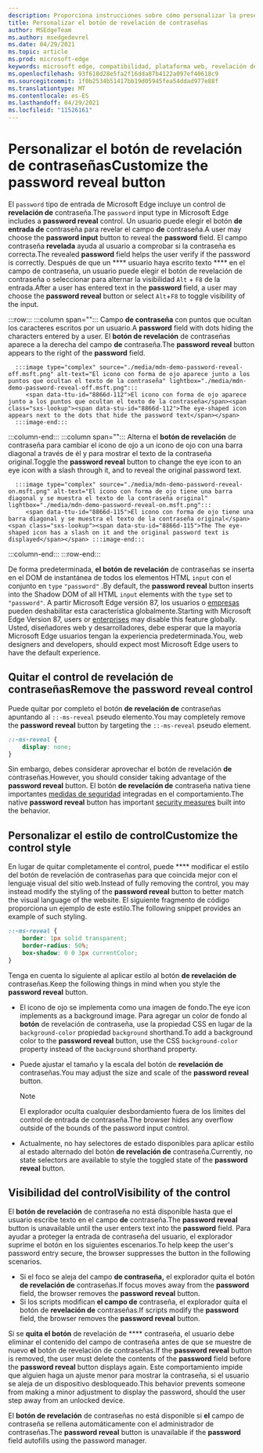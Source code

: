 ```yaml
---
description: Proporciona instrucciones sobre cómo personalizar la presentación del botón de revelación de contraseñas
title: Personalizar el botón de revelación de contraseñas
author: MSEdgeTeam
ms.author: msedgedevrel
ms.date: 04/29/2021
ms.topic: article
ms.prod: microsoft-edge
keywords: microsoft edge, compatibilidad, plataforma web, revelación de contraseñas, icono de ojo
ms.openlocfilehash: 93f618d28e5fa2f16dda87b4122a097ef40618c9
ms.sourcegitcommit: 1f0b2534b51417bb19d05945fea54ddad977e88f
ms.translationtype: MT
ms.contentlocale: es-ES
ms.lasthandoff: 04/29/2021
ms.locfileid: "11526161"
---
```

# <a name="customize-the-password-reveal-button"></a><span data-ttu-id="8866d-104">Personalizar el botón de revelación de contraseñas</span><span class="sxs-lookup"><span data-stu-id="8866d-104">Customize the password reveal button</span></span>  

<span data-ttu-id="8866d-105">El `password` tipo de entrada de Microsoft Edge incluye un control de **revelación de** contraseña.</span><span class="sxs-lookup"><span data-stu-id="8866d-105">The `password` input type in Microsoft Edge includes a **password reveal** control.</span></span>  <span data-ttu-id="8866d-106">Un usuario puede elegir el botón **de entrada de** contraseña para revelar el campo **de** contraseña.</span><span class="sxs-lookup"><span data-stu-id="8866d-106">A user may choose the **password input** button to reveal the **password** field.</span></span>  <span data-ttu-id="8866d-107">El campo contraseña **revelada** ayuda al usuario a comprobar si la contraseña es correcta.</span><span class="sxs-lookup"><span data-stu-id="8866d-107">The revealed **password** field helps the user verify if the password is correctly.</span></span>  <span data-ttu-id="8866d-108">Después de que un \*\*\*\* usuario haya escrito texto \*\*\*\* en el campo de contraseña, un usuario puede elegir el botón de revelación de contraseña o seleccionar para alternar la visibilidad `Alt` + `F8` de la entrada.</span><span class="sxs-lookup"><span data-stu-id="8866d-108">After a user has entered text in the **password** field, a user may choose the **password reveal** button or select `Alt`+`F8` to toggle visibility of the input.</span></span>  

:::row:::
   :::column span="":::
      <span data-ttu-id="8866d-109">Campo **de contraseña** con puntos que ocultan los caracteres escritos por un usuario.</span><span class="sxs-lookup"><span data-stu-id="8866d-109">A **password** field with dots hiding the characters entered by a user.</span></span>  <span data-ttu-id="8866d-110">El **botón de revelación** de contraseñas aparece a la derecha del campo **de** contraseña.</span><span class="sxs-lookup"><span data-stu-id="8866d-110">The **password reveal** button appears to the right of the **password** field.</span></span>
      
      :::image type="complex" source="./media/mdn-demo-password-reveal-off.msft.png" alt-text="El icono con forma de ojo aparece junto a los puntos que ocultan el texto de la contraseña" lightbox="./media/mdn-demo-password-reveal-off.msft.png":::
         <span data-ttu-id="8866d-112">El icono con forma de ojo aparece junto a los puntos que ocultan el texto de la contraseña</span><span class="sxs-lookup"><span data-stu-id="8866d-112">The eye-shaped icon appears next to the dots that hide the password text</span></span>  
      :::image-end:::  
   :::column-end:::
   :::column span="":::
      <span data-ttu-id="8866d-113">Alterna el **botón de revelación** de contraseña para cambiar el icono de ojo a un icono de ojo con una barra diagonal a través de él y para mostrar el texto de la contraseña original.</span><span class="sxs-lookup"><span data-stu-id="8866d-113">Toggle the **password reveal** button to change the eye icon to an eye icon with a slash through it, and to reveal the original password text.</span></span>  
      
      :::image type="complex" source="./media/mdn-demo-password-reveal-on.msft.png" alt-text="El icono con forma de ojo tiene una barra diagonal y se muestra el texto de la contraseña original" lightbox="./media/mdn-demo-password-reveal-on.msft.png":::
         <span data-ttu-id="8866d-115">El icono con forma de ojo tiene una barra diagonal y se muestra el texto de la contraseña original</span><span class="sxs-lookup"><span data-stu-id="8866d-115">The The eye-shaped icon has a slash on it and the original password text is displayed</span></span> :::image-end:::  
   :::column-end:::
:::row-end:::  

<span data-ttu-id="8866d-116">De forma predeterminada, **el botón de revelación** de contraseñas se inserta en el DOM de instantánea de todos los elementos HTML `input` con el conjunto en `type` `"password"` .</span><span class="sxs-lookup"><span data-stu-id="8866d-116">By default, the **password reveal** button inserts into the Shadow DOM of all HTML `input` elements with the `type` set to `"password"`.</span></span>  <span data-ttu-id="8866d-117">A partir Microsoft Edge versión 87, los usuarios o [empresas][DeployedgeMicrosoftEdgePoliciesPasswordrevealenabled] pueden deshabilitar esta característica globalmente.</span><span class="sxs-lookup"><span data-stu-id="8866d-117">Starting with Microsoft Edge Version 87, users or [enterprises][DeployedgeMicrosoftEdgePoliciesPasswordrevealenabled] may disable this feature globally.</span></span>  <span data-ttu-id="8866d-118">Usted, diseñadores web y desarrolladores, debe esperar que la mayoría Microsoft Edge usuarios tengan la experiencia predeterminada.</span><span class="sxs-lookup"><span data-stu-id="8866d-118">You, web designers and developers, should expect most Microsoft Edge users to have the default experience.</span></span>  

## <a name="remove-the-password-reveal-control"></a><span data-ttu-id="8866d-119">Quitar el control de revelación de contraseñas</span><span class="sxs-lookup"><span data-stu-id="8866d-119">Remove the password reveal control</span></span>  

<span data-ttu-id="8866d-120">Puede quitar por completo el botón **de revelación de** contraseñas apuntando al `::-ms-reveal` pseudo elemento.</span><span class="sxs-lookup"><span data-stu-id="8866d-120">You may completely remove the **password reveal** button by targeting the `::-ms-reveal` pseudo element.</span></span>  

```css
::-ms-reveal {
    display: none;
}
```  

<span data-ttu-id="8866d-121">Sin embargo, debes considerar aprovechar el botón de revelación **de** contraseñas.</span><span class="sxs-lookup"><span data-stu-id="8866d-121">However, you should consider taking advantage of the **password reveal** button.</span></span>  <span data-ttu-id="8866d-122">El botón **de revelación de** contraseña nativa tiene importantes [medidas de seguridad](#visibility-of-the-control) integradas en el comportamiento.</span><span class="sxs-lookup"><span data-stu-id="8866d-122">The native **password reveal** button has important [security measures](#visibility-of-the-control) built into the behavior.</span></span>  

## <a name="customize-the-control-style"></a><span data-ttu-id="8866d-123">Personalizar el estilo de control</span><span class="sxs-lookup"><span data-stu-id="8866d-123">Customize the control style</span></span>  

<span data-ttu-id="8866d-124">En lugar de quitar completamente el control, puede \*\*\*\* modificar el estilo del botón de revelación de contraseñas para que coincida mejor con el lenguaje visual del sitio web.</span><span class="sxs-lookup"><span data-stu-id="8866d-124">Instead of fully removing the control, you may instead modify the styling of the **password reveal** button to better match the visual language of the website.</span></span>  <span data-ttu-id="8866d-125">El siguiente fragmento de código proporciona un ejemplo de este estilo.</span><span class="sxs-lookup"><span data-stu-id="8866d-125">The following snippet provides an example of such styling.</span></span>  

```css
::-ms-reveal {
    border: 1px solid transparent;
    border-radius: 50%;
    box-shadow: 0 0 3px currentColor;
}
```  

<span data-ttu-id="8866d-126">Tenga en cuenta lo siguiente al aplicar estilo al botón **de revelación de** contraseñas.</span><span class="sxs-lookup"><span data-stu-id="8866d-126">Keep the following things in mind when you style the **password reveal** button.</span></span>  

*   <span data-ttu-id="8866d-127">El icono de ojo se implementa como una imagen de fondo.</span><span class="sxs-lookup"><span data-stu-id="8866d-127">The eye icon implements as a background image.</span></span>  <span data-ttu-id="8866d-128">Para agregar un color de fondo al **botón** de revelación de contraseña, use la propiedad CSS en lugar de la `background-color` propiedad `background` shorthand.</span><span class="sxs-lookup"><span data-stu-id="8866d-128">To add a background color to the **password reveal** button, use the CSS `background-color` property instead of the `background` shorthand property.</span></span>  
*   <span data-ttu-id="8866d-129">Puede ajustar el tamaño y la escala del botón de **revelación de** contraseñas.</span><span class="sxs-lookup"><span data-stu-id="8866d-129">You may adjust the size and scale of the **password reveal** button.</span></span>  
    
    > [!NOTE]
    ><span data-ttu-id="8866d-130">El explorador oculta cualquier desbordamiento fuera de los límites del control de entrada de contraseña.</span><span class="sxs-lookup"><span data-stu-id="8866d-130">The browser hides any overflow outside of the bounds of the password input control.</span></span>  
    
*   <span data-ttu-id="8866d-131">Actualmente, no hay selectores de estado disponibles para aplicar estilo al estado alternado del botón **de revelación de** contraseña.</span><span class="sxs-lookup"><span data-stu-id="8866d-131">Currently, no state selectors are available to style the toggled state of the **password reveal** button.</span></span>  
    
## <a name="visibility-of-the-control"></a><span data-ttu-id="8866d-132">Visibilidad del control</span><span class="sxs-lookup"><span data-stu-id="8866d-132">Visibility of the control</span></span>  

<span data-ttu-id="8866d-133">El **botón de revelación** de contraseña no está disponible hasta que el usuario escribe texto en el campo **de** contraseña.</span><span class="sxs-lookup"><span data-stu-id="8866d-133">The **password reveal** button is unavailable until the user enters text into the **password** field.</span></span>  <span data-ttu-id="8866d-134">Para ayudar a proteger la entrada de contraseña del usuario, el explorador suprime el botón en los siguientes escenarios.</span><span class="sxs-lookup"><span data-stu-id="8866d-134">To help keep the user's password entry secure, the browser suppresses the button in the following scenarios.</span></span>

*   <span data-ttu-id="8866d-135">Si el foco se aleja del campo **de contraseña,** el explorador quita el botón **de revelación de** contraseñas.</span><span class="sxs-lookup"><span data-stu-id="8866d-135">If focus moves away from the **password** field, the browser removes the **password reveal** button.</span></span>  
*   <span data-ttu-id="8866d-136">Si los scripts modifican **el campo de** contraseña, el explorador quita el botón de **revelación de** contraseñas.</span><span class="sxs-lookup"><span data-stu-id="8866d-136">If scripts modify the **password** field, the browser removes the **password reveal** button.</span></span>  

<span data-ttu-id="8866d-137">Si se **quita el botón** de revelación de \*\*\*\* contraseña, el usuario debe eliminar el contenido del campo de contraseña antes de que se muestre de nuevo **el** botón de revelación de contraseñas.</span><span class="sxs-lookup"><span data-stu-id="8866d-137">If the **password reveal** button is removed, the user must delete the contents of the **password** field before the **password reveal** button displays again.</span></span> <span data-ttu-id="8866d-138">Este comportamiento impide que alguien haga un ajuste menor para mostrar la contraseña, si el usuario se aleja de un dispositivo desbloqueado.</span><span class="sxs-lookup"><span data-stu-id="8866d-138">This behavior prevents someone from making a minor adjustment to display the password, should the user step away from an unlocked device.</span></span>
    
<span data-ttu-id="8866d-139">El **botón de revelación** de contraseñas no está disponible si **el** campo de contraseña se rellena automáticamente con el administrador de contraseñas.</span><span class="sxs-lookup"><span data-stu-id="8866d-139">The **password reveal** button is unavailable if the **password** field autofills using the password manager.</span></span>  

<!-- links -->  

[DeployedgeMicrosoftEdgePoliciesPasswordrevealenabled]: /deployedge/microsoft-edge-policies#passwordrevealenabled "PasswordRevealEnabled - Microsoft Edge- Directivas | Microsoft Docs"  
